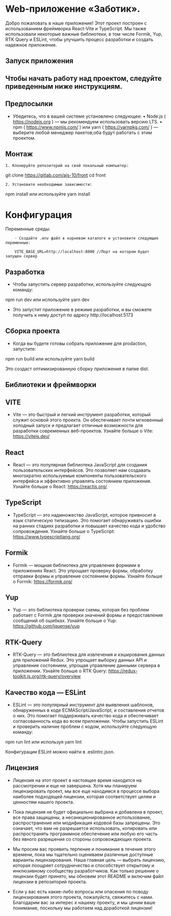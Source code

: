 # Web-приложение «Заботик».


Добро пожаловать в наше приложение! Этот проект построен с использованием фреймворка React-Vite и TypeScript. Мы также использовали некоторые важные библиотеки, в том числе Formik, Yup, RTK Query и ESLint, чтобы улучшить процесс разработки и создать надежное приложение.


## Запуск приложения


## Чтобы начать работу над проектом, следуйте приведенным ниже инструкциям.


## Предпосылки


- Убедитесь, что в вашей системе установлено следующее:
    • Node.js ( https://nodejs.org ) — мы рекомендуем использовать версию LTS.
    • npm ( https://www.npmjs.com/ ) или yarn ( https://yarnpkg.com/ ) — выберите любой менеджер пакетов;оба будут работать с этим проектом.


## Монтаж


    1. Клонируйте репозиторий на свой локальный компьютер:
git clone https://gitlab.com/ajs-10/front
cd front

    2. Установите необходимые зависимости:

npm install или используйте yarn install

# Конфигурация

Переменные среды:

        ◦ Создайте .env файл в корневом каталоге и установите следующие переменные:
     
        VITE_BASE_URL=http://localhost:8000 //Порт на котором будет запущен сервер


## Разработка


- Чтобы запустить сервер разработки, используйте следующую команду:

npm run dev или используйте yarn dev


- Это запустит приложение в режиме разработки, и вы сможете получить к нему доступ по адресу http://localhost:5173


## Сборка проекта


- Когда вы будете готовы собрать приложение для prodaction, запустите:

npm run build или используйте yarn build

Это создаст оптимизированную сборку приложения в папке dist.


## Библиотеки и фреймворки


## VITE

- Vite — это быстрый и легкий инструмент разработки, который служит основой этого проекта. Он обеспечивает почти мгновенный холодный запуск и предлагает отличные возможности для разработки современных веб-проектов.
Узнайте больше о Vite: https://vitejs.dev/


## React

- React — это популярная библиотека JavaScript для создания пользовательских интерфейсов. Это позволяет нам создавать многократно используемые компоненты пользовательского интерфейса и эффективно управлять состоянием приложения.
Узнайте больше о React: https://reactjs.org/


## TypeScript

- TypeScript — это надмножество JavaScript, которое привносит в язык статическую типизацию. Это помогает обнаруживать ошибки на ранних стадиях разработки и повышает качество кода и удобство сопровождения.
Узнайте больше о TypeScript: https://www.typescriptlang.org/


## Formik

- Formik — мощная библиотека для управления формами в приложениях React. Это упрощает проверку формы, обработку отправки формы и управление состоянием формы.
Узнайте больше о Formik: https://formik.org/


## Yup

- Yup — это библиотека проверки схемы, которая без проблем работает с Formik для проверки значений формы и предоставления сообщений об ошибках.
Узнайте больше о Yup: https://github.com/jquense/yup


## RTK-Query

- RTK-Query — это библиотека для извлечения и кэширования данных для приложений Redux. Это упрощает выборку данных API и управление состоянием, упрощая управление данными сервера в приложении.
Узнайте больше о RTK Query: https://redux-toolkit.js.org/rtk-query/overview


## Качество кода — ESLint

- ESLint — это популярный инструмент для выявления шаблонов, обнаруженных в коде ECMAScript/JavaScript, и составления отчетов о них. Это помогает поддерживать качество кода и обеспечивает согласованность кода во всем приложении.
Чтобы запустить ESLint и проверить наличие проблем с кодом, используйте следующую команду:

npm run lint или используя yarn lint

Конфигурации ESLint можно найти в .eslintrc.json.


## Лицензия

- Лицензия на этот проект в настоящее время находится на рассмотрении и еще не завершена. Хотя мы планируем лицензировать проект, мы все еще находимся в процессе выбора наиболее подходящей лицензии, которая соответствует целям и ценностям нашего проекта.

- Пока лицензия не будет официально выбрана и добавлена ​​в проект, все права защищены, а несанкционированное использование, распространение или модификация кодовой базы запрещены. Это означает, что вам не разрешается использовать, копировать или распространять программное обеспечение или любую его часть без явного разрешения со стороны сопровождающих проекта.

- Мы просим вас проявить терпение и понимание в течение этого времени, пока мы тщательно оцениваем различные доступные варианты лицензирования. Наша главная цель — выбрать лицензию, которая поощряет сотрудничество и способствует открытому и инклюзивному сообществу разработчиков.
Как только решение о лицензии будет принято, мы обновим этот README и включим файл лицензии в репозиторий проекта.

- Если у вас есть какие-либо вопросы или опасения по поводу лицензирования этого проекта, пожалуйста, свяжитесь с нами.
Благодарим вас за интерес к нашему проекту, и мы ценим ваше понимание, поскольку мы работаем над доработкой лицензии!
